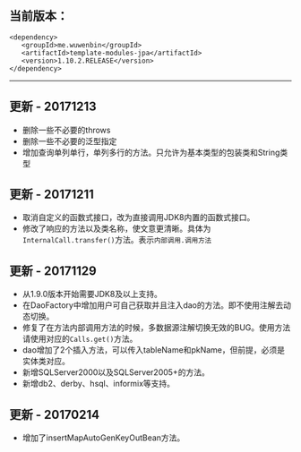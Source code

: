## 当前版本：
    <dependency>
       <groupId>me.wuwenbin</groupId>
       <artifactId>template-modules-jpa</artifactId>
       <version>1.10.2.RELEASE</version>
    </dependency>
---
## 更新 - 20171213
+ 删除一些不必要的throws
+ 删除一些不必要的泛型指定
+ 增加查询单列单行，单列多行的方法。只允许为基本类型的包装类和String类型
## 更新 - 20171211
+ 取消自定义的函数式接口，改为直接调用JDK8内置的函数式接口。
+ 修改了响应的方法以及类名称，使文意更清晰。具体为```InternalCall.transfer()```方法。表示```内部调用.调用方法```
## 更新 - 20171129
+ 从1.9.0版本开始需要JDK8及以上支持。
+ 在DaoFactory中增加用户可自己获取并且注入dao的方法。即不使用注解去动态切换。
+ 修复了在方法内部调用方法的时候，多数据源注解切换无效的BUG。使用方法请使用对应的```Calls.get()```方法。
+ dao增加了2个插入方法，可以传入tableName和pkName，但前提，必须是实体类对应。
+ 新增SQLServer2000以及SQLServer2005+的方法。
+ 新增db2、derby、hsql、informix等支持。
## 更新 - 20170214
+ 增加了insertMapAutoGenKeyOutBean方法。
